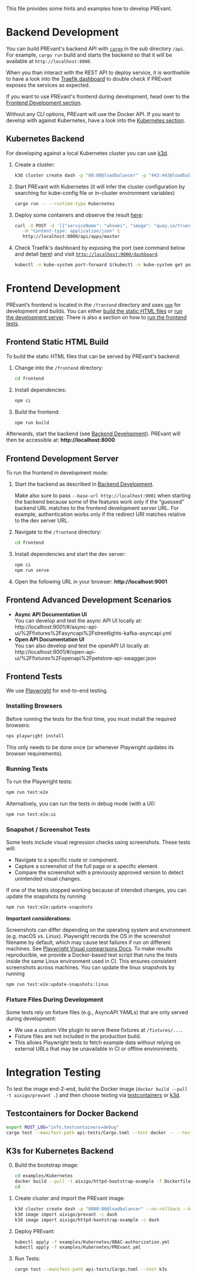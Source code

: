 This file provides some hints and examples how to develop PREvant.

# Backend Development

You can build PREvant's backend API with [`cargo`](https://doc.rust-lang.org/cargo/) in the sub directory `/api`. For example, `cargo run` build and starts the backend so that it will be available at `http://localhost:8000`.

When you than interact with the REST API to deploy service, it is worthwhile to have a look into the [Traefik dashboard](https://doc.traefik.io/traefik/operations/dashboard/#the-dashboard) to double check if PREvant exposes the services as expected.

If you want to use PREvant's frontend during development, head over to the [Frontend Development section](#fe-dev).

Without any CLI options, PREvant will use the Docker API. If you want to develop with against Kubernetes, have a look into the [Kubernetes section](#k8s-dev).

## <a name="k8s-dev"></a>Kubernetes Backend

For developing against a local Kubernetes cluster you can use [k3d].

1. Create a cluster:

   ```bash
   k3d cluster create dash -p "80:80@loadbalancer" -p "443:443@loadbalancer"
   ```

2. Start PREvant with Kubernetes (it will infer the cluster configuration by searching for kube-config file or in-cluster environment variables)

   ```bash
   cargo run -- --runtime-type Kubernetes
   ```

3. Deploy some containers and observe the result [here](http://localhost/master/whoami/):

   ```bash
   curl -X POST -d '[{"serviceName": "whoami", "image": "quay.io/truecharts/whoami:1.8.1"}]' \
      -H "Content-type: application/json" \
      http://localhost:8000/api/apps/master
   ```

4. Check Traefik's dashboard by exposing the port (see command below and detail [here](https://stackoverflow.com/q/68565048/5088458)) and visit [`http://localhost:9000/dashboard`](http://localhost:9000/dashboard).

   ```bash
   kubectl -n kube-system port-forward $(kubectl -n kube-system get pods --selector "app.kubernetes.io/name=traefik" --output name) 9000:9000
   ```

# <a name="fe-dev"></a>Frontend Development

PREvant’s frontend is located in the `/frontend` directory and uses [`npm`](https://www.npmjs.com/) for development and builds. You can either [build the static HTML files](#frontend-static-html-build) or [run the development server](#frontend-development-server). There is also a section on how to [run the frontend tests](#frontend-tests).

## <a name="fe-static-html"></a>Frontend Static HTML Build

To build the static HTML files that can be served by PREvant's backend:

1. Change into the `/frontend` directory:
   ```bash
   cd frontend
   ```
2. Install dependencies:
   ```bash
   npm ci
   ```
3. Build the frontend:
   ```bash
   npm run build
   ```

Afterwards, start the backend (see [Backend Development](#backend-development)). PREvant will then be accessible at:
**http://localhost:8000**

## <a name="fe-dev-server"></a>Frontend Development Server

To run the frontend in development mode:

1. Start the backend as described in [Backend Development](#backend-development).

   Make also sure to pass `--base-url http://localhost:9001` when starting the
   backend because some of the features work only if the “guessed” backend URL
   matches to the frontend development server URL. For example, authentication
   works only if the redirect URI matches relative to the dev server URL.

2. Navigate to the `/frontend` directory:

   ```bash
   cd frontend
   ```

3. Install dependencies and start the dev server:

   ```bash
   npm ci
   npm run serve
   ```

4. Open the following URL in your browser:
   **http://localhost:9001**

## Frontend Advanced Development Scenarios

- **Async API Documentation UI**  
  You can develop and test the async API UI locally at:  
  http://localhost:9001/#/async-api-ui/%2Ffixtures%2Fasyncapi%2Fstreetlights-kafka-asyncapi.yml
- **Open API Documentation UI**  
  You can also develop and test the openAPI UI locally at:  
  http://localhost:9001/#/open-api-ui/%2Ffixtures%2Fopenapi%2Fpetstore-api-swagger.json

## Frontend Tests

We use [Playwright](https://playwright.dev/) for end-to-end testing.

### Installing Browsers

Before running the tests for the first time, you must install the required browsers:

```bash
npx playwright install
```

This only needs to be done once (or whenever Playwright updates its browser requirements).

### Running Tests

To run the Playwright tests:

```bash
npm run test:e2e
```

Alternatively, you can run the tests in debug mode (with a UI):

```bash
npm run test:e2e:ui
```

### Snapshot / Screenshot Tests

Some tests include visual regression checks using screenshots. These tests will:

- Navigate to a specific route or component.
- Capture a screenshot of the full page or a specific element.
- Compare the screenshot with a previously approved version to detect unintended visual changes.

If one of the tests stopped working because of intended changes, you can update the snapshots by running

```bash
npm run test:e2e:update-snapshots
```

**Important considerations:**

Screenshots can differ depending on the operating system and environment (e.g. macOS vs. Linux). Playwright records the OS in the screenshot filename by default, which may cause test failures if run on different machines. See [Playwright Visual comparisons Docs](https://playwright.dev/docs/test-snapshots).
To make results reproducible, we provide a Docker-based test script that runs the tests inside the same Linux environment used in CI. This ensures consistent screenshots across machines. You can update the linux snapshots by running

```bash
npm run test:e2e:update-snapshots:linux
```

### Fixture Files During Development

Some tests rely on fixture files (e.g., AsyncAPI YAMLs) that are only served during development:

- We use a custom Vite plugin to serve these fixtures at `/fixtures/...`.
- Fixture files are not included in the production build.
- This allows Playwright tests to fetch example data without relying on external URLs that may be unavailable in CI or offline environments.

# Integration Testing

To test the image end-2-end, build the Docker image (`docker build --pull -t
aixigo/prevant .`) and then choose testing via
[testcontainers](https://testcontainers.com/) or [k3d].

## Testcontainers for Docker Backend

```sh
export RUST_LOG="info,testcontainers=debug"
cargo test --manifest-path api-tests/Cargo.toml --test docker -- --test-threads=1 --nocapture
```

## K3s for Kubernetes Backend

0. Build the bootstrap image:
   ```sh
   cd examples/Kubernetes
   docker build --pull -t aixigo/httpd-bootstrap-example -f Dockerfile.bootstrap  .
   cd -
   ```
1. Create cluster and import the PREvant image:
   ```sh
   k3d cluster create dash -p "8080:80@loadbalancer" --no-rollback --k3s-arg --disable=metrics-server@server:* --image rancher/k3s:v1.31.7-k3s1
   k3d image import aixigo/prevant -c dash
   k3d image import aixigo/httpd-bootstrap-example -c dash
   ```
2. Deploy PREvant:
   ```sh
   kubectl apply -f examples/Kubernetes/RBAC-authorization.yml
   kubectl apply -f examples/Kubernetes/PREvant.yml
   ```
3. Run Tests:
   ```sh
   cargo test --manifest-path api-tests/Cargo.toml --test k3s
   ```

[k3d]: https://k3d.io
